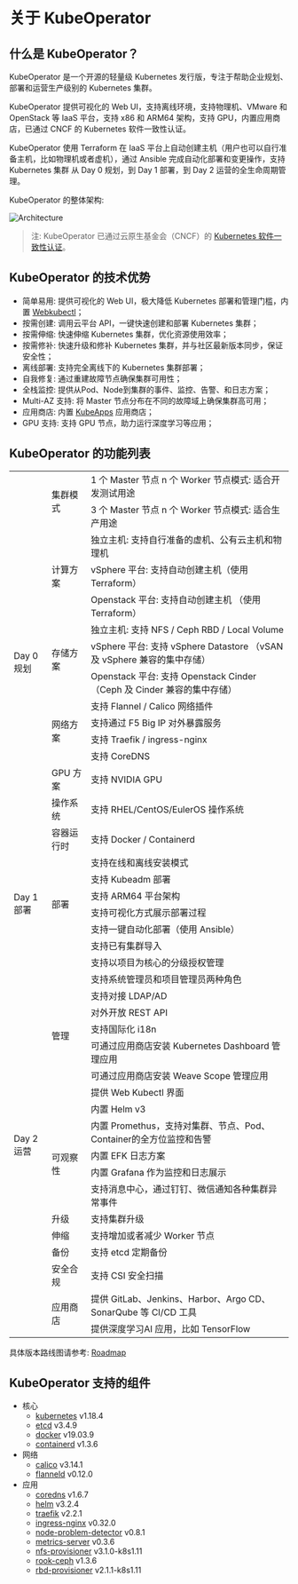 # 关于 KubeOperator

## 什么是 KubeOperator？

KubeOperator 是一个开源的轻量级 Kubernetes 发行版，专注于帮助企业规划、部署和运营生产级别的 Kubernetes 集群。

KubeOperator 提供可视化的 Web UI，支持离线环境，支持物理机、VMware 和 OpenStack 等 IaaS 平台，支持 x86 和 ARM64 架构，支持 GPU，内置应用商店，已通过 CNCF 的 Kubernetes 软件一致性认证。

KubeOperator 使用 Terraform 在 IaaS 平台上自动创建主机（用户也可以自行准备主机，比如物理机或者虚机），通过 Ansible 完成自动化部署和变更操作，支持 Kubernetes 集群 从 Day 0 规划，到 Day 1 部署，到 Day 2 运营的全生命周期管理。

KubeOperator 的整体架构: 

![Architecture](https://kubeoperator.io/images/screenshot/ko-framework.svg)

> 注:  KubeOperator 已通过云原生基金会（CNCF）的 [Kubernetes 软件一致性认证](https://landscape.cncf.io/selected=kube-operator)。

## KubeOperator 的技术优势

-  简单易用: 提供可视化的 Web UI，极大降低 Kubernetes 部署和管理门槛，内置 [Webkubectl](https://github.com/KubeOperator/webkubectl)；
-  按需创建: 调用云平台 API，一键快速创建和部署 Kubernetes 集群；
-  按需伸缩: 快速伸缩 Kubernetes 集群，优化资源使用效率；
-  按需修补: 快速升级和修补 Kubernetes 集群，并与社区最新版本同步，保证安全性；
-  离线部署: 支持完全离线下的 Kubernetes 集群部署；
-  自我修复: 通过重建故障节点确保集群可用性；
-  全栈监控: 提供从Pod、Node到集群的事件、监控、告警、和日志方案；
-  Multi-AZ 支持: 将 Master 节点分布在不同的故障域上确保集群高可用；
-  应用商店: 内置 [KubeApps](https://github.com/kubeapps/kubeapps) 应用商店；
-  GPU 支持: 支持 GPU 节点，助力运行深度学习等应用；

## KubeOperator 的功能列表

<table>
    <tr>
        <td rowspan="15">Day 0 规划</td>
        <td rowspan="2">集群模式</td>
        <td>1 个 Master 节点 n 个 Worker 节点模式: 适合开发测试用途</td>
    </tr>
    <tr>
        <td>3 个 Master 节点 n 个 Worker 节点模式: 适合生产用途</td>
    </tr>
    <tr>
        <td rowspan="3">计算方案</td>
        <td>独立主机: 支持自行准备的虚机、公有云主机和物理机</td>
    </tr>
    <tr>
        <td>vSphere 平台: 支持自动创建主机（使用 Terraform）</td>
    </tr>
    <tr>
        <td>Openstack 平台: 支持自动创建主机 （使用 Terraform）</td>
    </tr>
    <tr>
        <td rowspan="3">存储方案</td>
        <td>独立主机: 支持 NFS / Ceph RBD / Local Volume</td>
    </tr>
    <tr>
        <td>vSphere 平台: 支持 vSphere Datastore （vSAN 及 vSphere 兼容的集中存储）</td>
    </tr>
     <tr>
        <td>Openstack 平台: 支持 Openstack Cinder （Ceph 及 Cinder 兼容的集中存储）</td>
    </tr>
    <tr>
        <td rowspan="4">网络方案</td>
        <td>支持 Flannel / Calico 网络插件</td>
    </tr>
    <tr>
        <td>支持通过 F5 Big IP 对外暴露服务</td>
    </tr>
    <tr>
        <td>支持 Traefik / ingress-nginx</td>
    </tr>
    <tr>
        <td>支持 CoreDNS</td>
    </tr>
    <tr>
        <td>GPU 方案</td>
        <td>支持 NVIDIA GPU</td>
    </tr>
    <tr>
        <td>操作系统</td>
        <td>支持 RHEL/CentOS/EulerOS 操作系统</td>
    </tr>
    <tr>
        <td>容器运行时</td>
        <td>支持 Docker / Containerd</td>
    </tr>
    <tr>
        <td rowspan="6">Day 1 部署</td>
        <td rowspan="6">部署</td>
        <td>支持在线和离线安装模式</td>
    </tr>
     <tr>
        <td>支持 Kubeadm 部署</td>
    </tr>
    <tr>
        <td>支持 ARM64 平台架构</td>
    </tr>
    <tr>
        <td>支持可视化方式展示部署过程</td>
    </tr>
    <tr>
        <td>支持一键自动化部署（使用 Ansible）</td>
    </tr>
    <tr>
        <td>支持已有集群导入</td>
    </tr>
    <tr>
        <td rowspan="19">Day 2 运营</td>
        <td rowspan="9">管理</td>
        <td>支持以项目为核心的分级授权管理</td>
    </tr>
    <tr>
        <td>支持系统管理员和项目管理员两种角色</td>
    </tr>
    <tr>
        <td>支持对接 LDAP/AD</td>
    </tr>
    <tr>
        <td>对外开放 REST API</td>
    </tr>
    <tr>
        <td>支持国际化 i18n</td>
    </tr>
    <tr>
        <td>可通过应用商店安装 Kubernetes Dashboard 管理应用</td>
    </tr>
    <tr>
        <td>可通过应用商店安装 Weave Scope 管理应用</td>
    </tr>
    <tr>
        <td>提供 Web Kubectl 界面</td>
    </tr>
    <tr>
        <td>内置 Helm v3</td>
    </tr>
    <tr>
        <td rowspan="4">可观察性</td>
        <td>内置 Promethus，支持对集群、节点、Pod、Container的全方位监控和告警</td>
    </tr>
    <tr>
        <td>内置 EFK 日志方案</td>
    </tr>
    <tr>
        <td>内置 Grafana 作为监控和日志展示</td>
    </tr>
    <tr>
        <td>支持消息中心，通过钉钉、微信通知各种集群异常事件</td>
    </tr>
    <tr>
        <td>升级</td>
        <td>支持集群升级</td>
    </tr>
    <tr>
        <td>伸缩</td>
        <td>支持增加或者减少 Worker 节点</td>
    </tr>
    <tr>
        <td>备份</td>
        <td>支持 etcd 定期备份</td>
    </tr>
    <tr>
        <td>安全合规</td>
        <td>支持 CSI 安全扫描</td>
    </tr>
    <tr>
        <td rowspan="2">应用商店</td>
        <td>提供 GitLab、Jenkins、Harbor、Argo CD、SonarQube 等 CI/CD 工具</td>
    </tr>
    <tr>
        <td>提供深度学习AI 应用，比如 TensorFlow</td>
    </tr>
 </table>

具体版本路线图请参考: [Roadmap](https://github.com/KubeOperator/KubeOperator/blob/master/ROADMAP.md)

## KubeOperator 支持的组件

- 核心
  - [kubernetes](https://github.com/kubernetes/kubernetes) v1.18.4
  - [etcd](https://github.com/coreos/etcd) v3.4.9
  - [docker](https://www.docker.com/) v19.03.9
  - [containerd](https://containerd.io/) v1.3.6
- 网络
  - [calico](https://github.com/projectcalico/calico) v3.14.1
  - [flanneld](https://github.com/coreos/flannel) v0.12.0
- 应用
  - [coredns](https://github.com/coredns/coredns) v1.6.7
  - [helm](https://github.com/helm/helm) v3.2.4
  - [traefik](https://github.com/containous/traefik) v2.2.1
  - [ingress-nginx](https://github.com/kubernetes/ingress-nginx) v0.32.0
  - [node-problem-detector](https://github.com/kubernetes/node-problem-detector) v0.8.1
  - [metrics-server](https://github.com/kubernetes-sigs/metrics-server) v0.3.6
  - [nfs-provisioner](https://github.com/kubernetes-incubator/external-storage) v3.1.0-k8s1.11
  - [rook-ceph](https://github.com/rook/rook) v1.3.6
  - [rbd-provisioner](https://github.com/kubernetes-incubator/external-storage) v2.1.1-k8s1.11